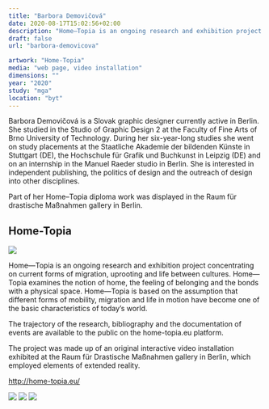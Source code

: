 ```yaml
---
title: "Barbora Demovičová"
date: 2020-08-17T15:02:56+02:00
description: "Home—Topia is an ongoing research and exhibition project concentrating on current forms of migration, uprooting and life between cultures. Home—Topia examines the notion of home, the feeling of belonging and the bonds with a physical space."
draft: false
url: "barbora-demovicova"

artwork: "Home-Topia"
media: "web page, video installation"
dimensions: ""
year: "2020"
study: "mga"
location: "byt"
---
```


Barbora Demovičová is a Slovak graphic designer currently active in Berlin. She studied in the Studio of Graphic Design 2 at the Faculty of Fine Arts of Brno University of Technology. During her six-year-long studies she went on study placements at the Staatliche Akademie der bildenden Künste in Stuttgart (DE), the Hochschule für Grafik und Buchkunst in Leipzig (DE) and on an internship in the Manuel Raeder studio in Berlin. She is interested in independent publishing, the politics of design and the outreach of design into other disciplines.

Part of her Home–Topia diploma work was displayed in the Raum für drastische Maßnahmen gallery in Berlin.


## Home-Topia

![](/students/demovicova/1.jpg)

Home—Topia is an ongoing research and exhibition project concentrating on current forms of migration, uprooting and life between cultures. Home—Topia examines the notion of home, the feeling of belonging and the bonds with a physical space. Home—Topia is based on the assumption that different forms of mobility, migration and life in motion have become one of the basic characteristics of today’s world.

The trajectory of the research, bibliography and the documentation of events are available to the public on the home-topia.eu platform.

The project was made up of an original interactive video installation exhibited at the Raum für Drastische Maßnahmen gallery in Berlin, which employed elements of extended reality.

http://home-topia.eu/

![](/students/demovicova/2.jpg)
![](/students/demovicova/3.jpg)
![](/students/demovicova/4.jpg)
